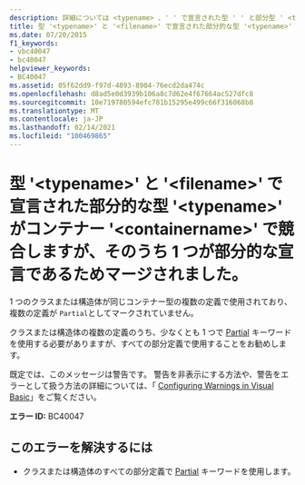 ```yaml
---
description: 詳細については <typename> 、' ' で宣言された型 ' ' と部分型 ' <typename> ' が <filename> コンテナー ' ' で競合していますが、そのうち <containername> の1つが部分的な宣言であるためマージされています
title: 型 '<typename>' と '<filename>' で宣言された部分的な型 '<typename>' がコンテナー '<containername>' で競合しますが、そのうち 1 つが部分的な宣言であるためマージされました。
ms.date: 07/20/2015
f1_keywords:
- vbc40047
- bc40047
helpviewer_keywords:
- BC40047
ms.assetid: 05f62dd9-f97d-4893-8904-76ecd2da474c
ms.openlocfilehash: d8ad5e0d3939b106a8c7d62e4f67664ac527dfc8
ms.sourcegitcommit: 10e719780594efc781b15295e499c66f316068b8
ms.translationtype: MT
ms.contentlocale: ja-JP
ms.lasthandoff: 02/14/2021
ms.locfileid: "100469865"
---
```

# <a name="type-typename-and-partial-type-typename-declared-in-filename-conflict-in-container-containername-but-are-being-merged-because-one-of-them-is-declared-partial"></a>型 '\<typename>' と '\<filename>' で宣言された部分的な型 '\<typename>' がコンテナー '\<containername>' で競合しますが、そのうち 1 つが部分的な宣言であるためマージされました。

1 つのクラスまたは構造体が同じコンテナー型の複数の定義で使用されており、複数の定義が `Partial`としてマークされていません。  
  
 クラスまたは構造体の複数の定義のうち、少なくとも 1 つで [Partial](../language-reference/modifiers/partial.md) キーワードを使用する必要がありますが、すべての部分定義で使用することをお勧めします。  
  
 既定では、このメッセージは警告です。 警告を非表示にする方法や、警告をエラーとして扱う方法の詳細については、「 [Configuring Warnings in Visual Basic](/visualstudio/ide/configuring-warnings-in-visual-basic)」をご覧ください。  
  
 **エラー ID:** BC40047  
  
## <a name="to-correct-this-error"></a>このエラーを解決するには  
  
- クラスまたは構造体のすべての部分定義で [Partial](../language-reference/modifiers/partial.md) キーワードを使用します。
